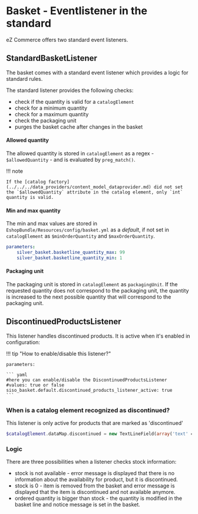 # Basket - Eventlistener in the standard

eZ Commerce offers two standard event listeners.

## StandardBasketListener

The basket comes with a standard event listener which provides a logic for standard rules.

The standard listener provides the following checks:

- check if the quantity is valid for a `catalogElement`
- check for a minimum quantity 
- check for a maximum quantity
- check the packaging unit
- purges the basket cache after changes in the basket

#### Allowed quantity

The allowed quantity is stored in `catalogElement` as a regex - `$allowedQuantity` - and is evaluated by `preg_match()`.

!!! note

    If the [catalog factory](../../../data_providers/content_model_dataprovider.md) did not set the `$allowedQuantity` attribute in the catalog element, only `int` quantity is valid.

#### Min and max quantity

The min and max values are stored in `EshopBundle/Resources/config/basket.yml` as a *default*, if not set in `catalogElement` as `$minOrderQuantity` and `$maxOrderQuantity`.

``` yaml
parameters:
    silver_basket.basketline_quantity_max: 99
    silver_basket.basketline_quantity_min: 1
```

#### Packaging unit

The packaging unit is stored in `catalogElement` as `packagingUnit`. If the requested quantity does not correspond to the packaging unit, the quantity is increased to the next possible quantity that will correspond to the packaging unit.

## DiscontinuedProductsListener

This listener handles discontinued products. It is active when it's enabled in configuration:

!!! tip "How to enable/disable this listener?"

    parameters:

    ``` yaml
    #here you can enable/disable the DiscontinuedProductsListener
    #values: true or false
    siso_basket.default.discontinued_products_listener_active: true
    ```

### When is a catalog element recognized as discontinued?

This listener is only active for products that are marked as 'discontinued'

``` php
$catalogElement.dataMap.discontinued = new TextLineField(array('text' => 1));
```

### Logic

There are three possibilities when a listener checks stock information:

- stock is not available - error message is displayed that there is no information about the availability for product, but it is discontinued.
- stock is 0 - item is removed from the basket and error message is displayed that the item is discontinued and not available anymore.
- ordered quantity is bigger than stock - the quantity is modified in the basket line and notice message is set in the basket.
